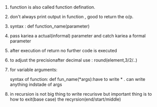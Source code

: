 1) function is also called function defination.
2) don't always print output in function , good to return the o/p.
3) syntax : def function_name(parameter)

4) pass kariea a actual(informal) parameter and catch kariea a formal parameter

5) after execution of return no further code is executed

6) to adjust the precisionafter decimal use : round(element,3/2/..)

7) for variable arguments:

    syntax of function:
    def fun_name(*args):have to write * . can write anything indstade of args

8) in recursion is not big thing to write recurisve but important thing is to how to exit(base case) the recyrsion(end/start/middle)

